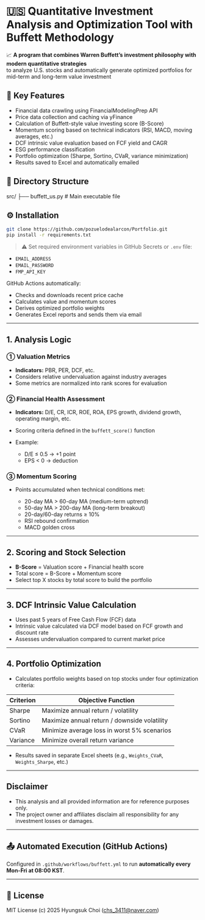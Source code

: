 # 🇺🇸 Quantitative Investment Analysis and Optimization Tool with Buffett Methodology


📈 **A program that combines Warren Buffett’s investment philosophy with modern quantitative strategies**  
to analyze U.S. stocks and automatically generate optimized portfolios for mid-term and long-term value investment

## 🔧 Key Features

- Financial data crawling using FinancialModelingPrep API  
- Price data collection and caching via yFinance  
- Calculation of Buffett-style value investing score (B-Score)  
- Momentum scoring based on technical indicators (RSI, MACD, moving averages, etc.)  
- DCF intrinsic value evaluation based on FCF yield and CAGR  
- ESG performance classification  
- Portfolio optimization (Sharpe, Sortino, CVaR, variance minimization)  
- Results saved to Excel and automatically emailed

## 📁 Directory Structure



src/
├── buffett\_us.py        # Main executable file



## ⚙️ Installation

```bash
git clone https://github.com/pozuelodealarcon/Portfolio.git
pip install -r requirements.txt
````

> ⚠️ Set required environment variables in GitHub Secrets or `.env` file:

* `EMAIL_ADDRESS`
* `EMAIL_PASSWORD`
* `FMP_API_KEY`

GitHub Actions automatically:

* Checks and downloads recent price cache
* Calculates value and momentum scores
* Derives optimized portfolio weights
* Generates Excel reports and sends them via email

---

## 1. Analysis Logic

### ① Valuation Metrics

* **Indicators:** PBR, PER, DCF, etc.
* Considers relative undervaluation against industry averages
* Some metrics are normalized into rank scores for evaluation

### ② Financial Health Assessment

* **Indicators:** D/E, CR, ICR, ROE, ROA, EPS growth, dividend growth, operating margin, etc.
* Scoring criteria defined in the `buffett_score()` function
* Example:

  * D/E ≤ 0.5 → +1 point
  * EPS < 0 → deduction

### ③ Momentum Scoring

* Points accumulated when technical conditions met:

  * 20-day MA > 60-day MA (medium-term uptrend)
  * 50-day MA > 200-day MA (long-term breakout)
  * 20-day/60-day returns ≥ 10%
  * RSI rebound confirmation
  * MACD golden cross

---

## 2. Scoring and Stock Selection

* **B-Score** = Valuation score + Financial health score
* Total score = B-Score + Momentum score
* Select top X stocks by total score to build the portfolio

---

## 3. DCF Intrinsic Value Calculation

* Uses past 5 years of Free Cash Flow (FCF) data
* Intrinsic value calculated via DCF model based on FCF growth and discount rate
* Assesses undervaluation compared to current market price

---

## 4. Portfolio Optimization

* Calculates portfolio weights based on top stocks under four optimization criteria:

| Criterion | Objective Function                           |
| --------- | -------------------------------------------- |
| Sharpe    | Maximize annual return / volatility          |
| Sortino   | Maximize annual return / downside volatility |
| CVaR      | Minimize average loss in worst 5% scenarios  |
| Variance  | Minimize overall return variance             |

* Results saved in separate Excel sheets (e.g., `Weights_CVaR`, `Weights_Sharpe`, etc.)

---

## Disclaimer

* This analysis and all provided information are for reference purposes only.
* The project owner and affiliates disclaim all responsibility for any investment losses or damages.

---

## 📤 Automated Execution (GitHub Actions)

Configured in `.github/workflows/buffett.yml` to run **automatically every Mon-Fri at 08:00 KST**.

---

## 📜 License

MIT License
(c) 2025 Hyungsuk Choi ([chs\_3411@naver.com](mailto:chs_3411@naver.com))

```
```

